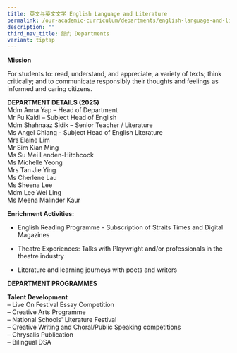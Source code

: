 ```yaml
---
title: 英文与英文文学 English Language and Literature
permalink: /our-academic-curriculum/departments/english-language-and-literature/
description: ""
third_nav_title: 部门 Departments
variant: tiptap
---
```

<p><strong>Mission</strong>
</p>
<p>For students to: read, understand, and appreciate, a variety of texts;
think critically; and to communicate responsibly their thoughts and feelings
as informed and caring citizens.</p>
<p><strong>DEPARTMENT DETAILS (2025)</strong>
<br>Mdm Anna Yap – Head of Department
<br>Mr Fu Kaidi – Subject Head of English
<br>Mdm Shahnaaz Sidik – Senior Teacher / Literature
<br>Ms Angel Chiang - Subject Head of English Literature
<br>Mrs Elaine Lim
<br>Mr Sim Kian Ming
<br>Ms Su Mei Lenden-Hitchcock
<br>Ms Michelle Yeong
<br>Mrs Tan Jie Ying
<br>Ms Cherlene Lau
<br>Ms Sheena Lee
<br>Mdm Lee Wei Ling
<br>Ms Meena Malinder Kaur</p>
<p><strong>Enrichment Activities:</strong>
</p>
<ul data-tight="true" class="tight">
<li>
<p>English Reading Programme - Subscription of Straits Times and Digital
Magazines
<br>
</p>
</li>
<li>
<p>Theatre Experiences: Talks with Playwright and/or professionals in the
theatre industry
<br>
</p>
</li>
<li>
<p>Literature and learning journeys with poets and writers</p>
</li>
</ul>
<p><strong>DEPARTMENT PROGRAMMES</strong>
</p>
<p><strong>Talent Development</strong>
<br>– Live On Festival Essay Competition
<br>– Creative Arts Programme
<br>– National Schools' Literature Festival
<br>– Creative Writing and Choral/Public Speaking competitions
<br>– Chrysalis Publication
<br>– Bilingual DSA</p>